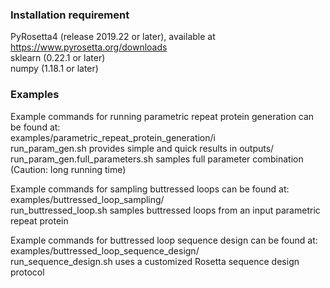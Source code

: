 ### Installation requirement
PyRosetta4 (release 2019.22 or later), available at https://www.pyrosetta.org/downloads  
sklearn (0.22.1 or later)  
numpy (1.18.1 or later)  

### Examples
Example commands for running parametric repeat protein generation can be found at:  
examples/parametric_repeat_protein_generation/i  
run_param_gen.sh provides simple and quick results in outputs/  
run_param_gen.full_parameters.sh samples full parameter combination (Caution: long running time)  
  
Example commands for sampling buttressed loops can be found at:  
examples/buttressed_loop_sampling/  
run_buttressed_loop.sh samples buttressed loops from an input parametric repeat protein  
  
Example commands for buttressed loop sequence design can be found at:  
examples/buttressed_loop_sequence_design/  
run_sequence_design.sh uses a customized Rosetta sequence design protocol  
